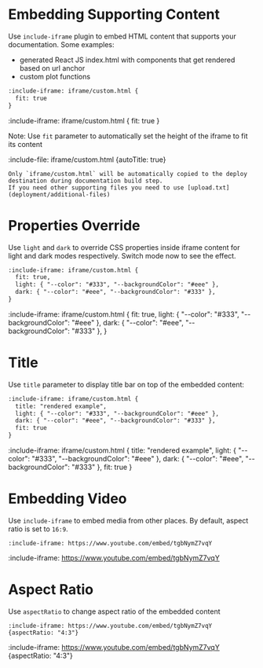 # Embedding Supporting Content

Use `include-iframe` plugin to embed HTML content that supports your documentation. Some examples:
* generated React JS index.html with components that get rendered based on url anchor
* custom plot functions

```markdown {highlight: "fit: true"}
:include-iframe: iframe/custom.html {
  fit: true
}
```

:include-iframe: iframe/custom.html {
  fit: true
}

Note: Use `fit` parameter to automatically set the height of the iframe to fit its content

:include-file: iframe/custom.html {autoTitle: true}

```attention-warning
Only `iframe/custom.html` will be automatically copied to the deploy destination during documentation build step. 
If you need other supporting files you need to use [upload.txt](deployment/additional-files)
```

# Properties Override

Use `light` and `dark` to override CSS properties inside iframe content for light and dark modes respectively.
Switch mode now to see the effect.

```markdown
:include-iframe: iframe/custom.html {
  fit: true,
  light: { "--color": "#333", "--backgroundColor": "#eee" },
  dark: { "--color": "#eee", "--backgroundColor": "#333" },
}
```

:include-iframe: iframe/custom.html {
  fit: true,
  light: { "--color": "#333", "--backgroundColor": "#eee" },
  dark: { "--color": "#eee", "--backgroundColor": "#333" },
}

# Title

Use `title` parameter to display title bar on top of the embedded content:

```markdown {highlight: "title"}
:include-iframe: iframe/custom.html {
  title: "rendered example",
  light: { "--color": "#333", "--backgroundColor": "#eee" },
  dark: { "--color": "#eee", "--backgroundColor": "#333" },
  fit: true
}
```

:include-iframe: iframe/custom.html {
  title: "rendered example",
  light: { "--color": "#333", "--backgroundColor": "#eee" },
  dark: { "--color": "#eee", "--backgroundColor": "#333" },
  fit: true
}

# Embedding Video

Use `include-iframe` to embed media from other places. By default, aspect ratio is set to `16:9`.

    :include-iframe: https://www.youtube.com/embed/tgbNymZ7vqY

:include-iframe: https://www.youtube.com/embed/tgbNymZ7vqY

# Aspect Ratio

Use `aspectRatio` to change aspect ratio of the embedded content

    :include-iframe: https://www.youtube.com/embed/tgbNymZ7vqY {aspectRatio: "4:3"}

:include-iframe: https://www.youtube.com/embed/tgbNymZ7vqY {aspectRatio: "4:3"}
